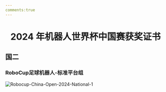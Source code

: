 ```yaml
---
comments:true
---
```


# <center>2024 年机器人世界杯中国赛获奖证书</center>  

## 国二

### RoboCup足球机器人-标准平台组

![Robocup-China-Open-2024-National-1](https://cdn.jsdelivr.net/gh/SDNURoboticsAILab/ImageBed@master/img/awards/Robocup-China-Open-2024-National-1.jpg)
